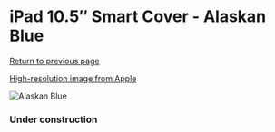 # iPad 10.5″ Smart Cover - Alaskan Blue

[Return to previous page](/ipad_pro105)

[High-resolution image from Apple](https://store.storeimages.cdn-apple.com/8756/as-images.apple.com/is/MX4V2?wid=4500&hei=4500&fmt=png)

<div style="width: 384px"><img src="/everyphone/MX4V2.png" alt="Alaskan Blue"></div>

### Under construction
